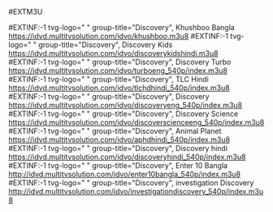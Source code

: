 #EXTM3U

#EXTINF:-1 tvg-logo=" " group-title="Discovery", Khushboo Bangla
https://idvd.multitvsolution.com/idvo/khushboo.m3u8
#EXTINF:-1 tvg-logo=" " group-title="Discovery", Discovery Kids
https://idvd.multitvsolution.com/idvo/discoverykidshindi.m3u8    
#EXTINF:-1 tvg-logo=" " group-title="Discovery", Discovery Turbo
https://idvd.multitvsolution.com/idvo/turboeng_540p/index.m3u8
#EXTINF:-1 tvg-logo=" " group-title="Discovery", TLC Hindi
https://idvd.multitvsolution.com/idvo/tlchdhindi_540p/index.m3u8
#EXTINF:-1 tvg-logo=" " group-title="Discovery", Discovery
https://idvd.multitvsolution.com/idvo/discoveryeng_540p/index.m3u8
#EXTINF:-1 tvg-logo=" " group-title="Discovery", Discovery Science
https://idvd.multitvsolution.com/idvo/discoverscienceeng_540p/index.m3u8
#EXTINF:-1 tvg-logo=" " group-title="Discovery", Animal Planet
https://idvd.multitvsolution.com/idvo/aphdhindi_540p/index.m3u8
#EXTINF:-1 tvg-logo=" " group-title="Discovery", Discovery hindi
https://idvd.multitvsolution.com/idvo/discoveryhindi_540p/index.m3u8
#EXTINF:-1 tvg-logo=" " group-title="Discovery", Enter 10 Bangla
http://idvd.multitvsolution.com/idvo/enter10bangla_540p/index.m3u8
#EXTINF:-1 tvg-logo=" " group-title="Discovery", investigation Discovery
http://idvd.multitvsolution.com/idvo/investigationdiscovery_540p/index.m3u8
